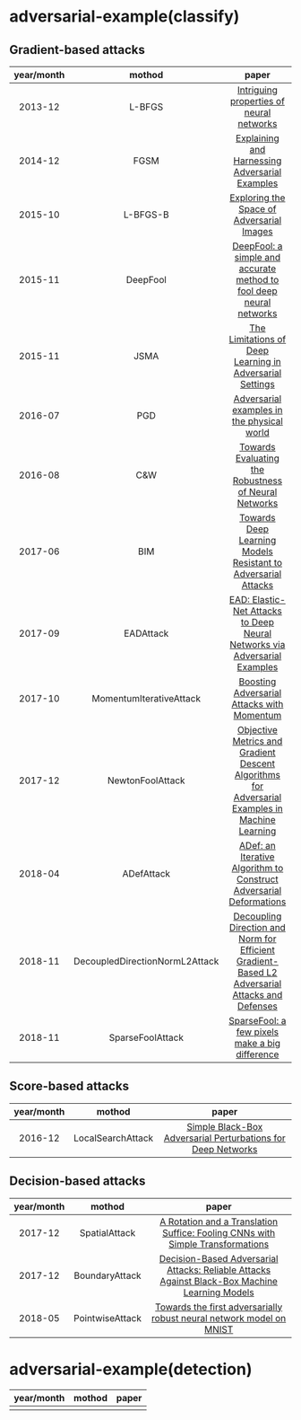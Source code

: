 # adversarial-example(classify)

## Gradient-based attacks                           
|year/month   | mothod  |                                           paper                                 |                 
|:-----------:|:-------:|:-------------------------------------------------------------------------------:|     
|2013-12      |L-BFGS   | [Intriguing properties of neural networks](https://arxiv.org/pdf/1312.6199.pdf)    
|2014-12      |FGSM     | [Explaining and Harnessing Adversarial Examples](https://arxiv.org/abs/1412.6572)        
|2015-10      |L-BFGS-B | [Exploring the Space of Adversarial Images](https://arxiv.org/abs/1510.05328)
|2015-11      |DeepFool | [DeepFool: a simple and accurate method to fool deep neural networks](https://arxiv.org/abs/1511.04599)    
|2015-11      |JSMA     | [The Limitations of Deep Learning in Adversarial Settings](https://arxiv.org/abs/1511.07528)
|2016-07      |PGD   | [Adversarial examples in the physical world](https://arxiv.org/abs/1607.02533)
|2016-08      |C&W   | [Towards Evaluating the Robustness of Neural Networks](https://arxiv.org/abs/1608.04644)
|2017-06      |BIM   | [Towards Deep Learning Models Resistant to Adversarial Attacks](https://arxiv.org/abs/1706.06083)
|2017-09      |EADAttack   | [EAD: Elastic-Net Attacks to Deep Neural Networks via Adversarial Examples](https://arxiv.org/abs/1709.04114)
|2017-10      |MomentumIterativeAttack   | [Boosting Adversarial Attacks with Momentum](https://arxiv.org/abs/1710.06081)
|2017-12      |NewtonFoolAttack   | [Objective Metrics and Gradient Descent Algorithms for Adversarial Examples in Machine Learning](https://andrewxiwu.github.io/public/papers/2017/JWJ17-objective-metrics-and-gradient-descent-based-algorithms-for-adversarial-examples-in-machine-learning.pdf)
|2018-04      |ADefAttack   | [ADef: an Iterative Algorithm to Construct Adversarial Deformations](https://arxiv.org/abs/1804.07729)
|2018-11      |DecoupledDirectionNormL2Attack   | [Decoupling Direction and Norm for Efficient Gradient-Based L2 Adversarial Attacks and Defenses](https://arxiv.org/abs/1811.09600)
|2018-11      |SparseFoolAttack   | [SparseFool: a few pixels make a big difference](https://arxiv.org/abs/1811.02248)

## Score-based attacks                  
|year/month   | mothod  |                                           paper                                 |                 
|:-----------:|:-------:|:-------------------------------------------------------------------------------:|                      
|2016-12      |LocalSearchAttack     | [Simple Black-Box Adversarial Perturbations for Deep Networks](https://arxiv.org/abs/1612.06299) 

## Decision-based attacks          
|year/month   | mothod  |                                           paper                                 |                 
|:-----------:|:-------:|:-------------------------------------------------------------------------------:|                    
|2017-12      |SpatialAttack     | [A Rotation and a Translation Suffice: Fooling CNNs with Simple Transformations](https://arxiv.org/abs/1712.02779)  
|2017-12      |BoundaryAttack     | [Decision-Based Adversarial Attacks: Reliable Attacks Against Black-Box Machine Learning Models](https://arxiv.org/abs/1712.04248)  
|2018-05      |PointwiseAttack     | [Towards the first adversarially robust neural network model on MNIST](https://arxiv.org/abs/1805.09190)  
                                  
                             
                          
# adversarial-example(detection)
|year/month   | mothod  |                                           paper                                 |                 
|:-----------:|:-------:|:-------------------------------------------------------------------------------:|                    
|             |         | []()  

                     
